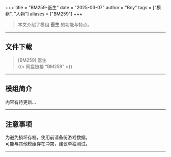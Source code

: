 +++
title = "BM259-医生"
date = "2025-03-07"
author = "Bny"
tags = ["模组", "人物"]
aliases = ["BM259"]
+++

> 本文介绍了模组 **医生** 的功能与特点。

---

## 文件下载

> [BM259] 医生  
{{< 网盘链接 "BM259" >}}  

---

## 模组简介

>  
内容有待更新...  

---

## 注意事项

>  
为避免损坏存档，使用前请备份游戏数据。  
可能与其他模组存在冲突，建议单独测试。  

---

